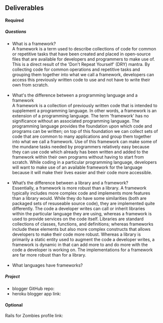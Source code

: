 ## Deliverables
#### Required
##### Questions
- What is a framework?<br>A framework is a term used to describe collections of code for common or repetitive tasks that have been created and placed in open-source files that are available for developers and programmers to make use of.  This is a direct result of the 'Don't Repeat Yourself' (DRY) mantra.  By collecting code for common operations and repetitive tasks and grouping them together into what we call a framework, developers can access this previously written code to use and not have to write their own from scratch.<br><br>
- What's the difference between a programming language and a framework<br>A framework is a collection of previously written code that is intended to supplement a programming language.  In other words, a framework is an extension of a programming language.  The term 'framework' has no significance without an associated programming language.  The programming language provides the foundation upon which code and programs can be written; on top of this foundation we can collect sets of code that are common to many applications and group them together into what we call a framework.  Use of this framework can make some of the mundane tasks needed by programmers relatively easy because they can use code which already has been written and added to the framework within their own programs without having to start from scratch.  While coding in a particular programming language, developers will want to make use of an available framework for the language because it will make their lives easier and their code more accessible.<br><br>
- What’s the difference between a library and a framework?<br>Essentially, a framework is more robust than a library.  A framework typically includes more complex code and implements more features than a library would.  While they do have some similarities (both are packaged sets of resuseable source code), they are implemented quite differently.  The code a developer writes can call or inherit libraries within the particular language they are using, whereas a framework is used to provide services on the code itself.  Libraries are standard collections of classes, functions, and definitions; whereas frameworks include these elements but also more complex constructs that allows developers to make their code more robust.  Whereas a library is primarily a static entity used to augment the code a developer writes, a framework is dynamic in that can add more to and do more with the code a developer is working on.  The implementations for a framework are far more robust than for a library.<br><br>
- What languages have frameworks?

##### Project
- blogger GitHub repo: 
- heroku blogger app link:

#### Optional
Rails for Zombies profile link:
